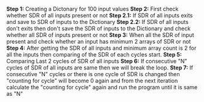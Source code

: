 **Step 1:** Creating a Dictonary for 100 input values
**Step 2:** First check whether SDR of all inputs present or not
**Step 2.1:** If SDR of all inputs exits and save to SDR of inputs to the Dictionary 
**Step 2.2:**  If SDR of all inputs don't exits then don't save the SDR of inputs to the Dictionary and check whether all SDR of inputs present or not
**Step 3:** When all the SDR of input present and check whether an input has minimum 2 arrays of SDR or not
**Step 4:** After getting the SDR of all inputs and minimum array count is 2 for all the inputs then comparing of the SDR of each cycles start.
**Step 5:** Comparing Last 2 cycles of SDR of all inputs
**Step 6:** If consecutive "N" cycles of SDR of all inputs are same then we will break the loop.
**Step 7:** If consecutive "N" cycles or there is one cycle of SDR is changed then "counting for cycle" will become 0 again and from the next iteration calculate the "counting for cycle" again and run the program until it is same as "N"